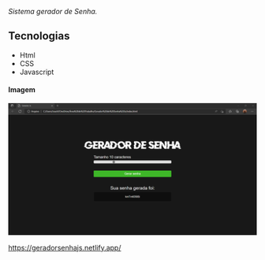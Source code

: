 *Sistema gerador de Senha.*

## Tecnologias
- Html
- CSS
- Javascript



#### Imagem
![image](https://github.com/JoaoVitor-Dev/Gerador-Senha-Js/blob/main/Github/001.png)


https://geradorsenhajs.netlify.app/
